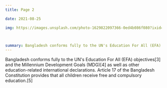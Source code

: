 ```yaml
---
title: Page 2

date: 2021-08-25

img: https://images.unsplash.com/photo-1629822097366-0ed4b086f080?ixid=MnwxMjA3fDB8MHxwaG90by1wYWdlfHx8fGVufDB8fHx8&ixlib=rb-1.2.1&auto=format&fit=crop&w=1868&q=80



summary: Bangladesh conforms fully to the UN's Education For All (EFA) objectives[and the Millennium Development Goals (MDG)[4] as 
---
```



Bangladesh conforms fully to the UN's Education For All (EFA) objectives[3] and the Millennium Development Goals (MDG)[4] as well as other education-related international declarations. Article 17 of the Bangladesh Constitution provides that all children receive free and compulsory education.[5]

